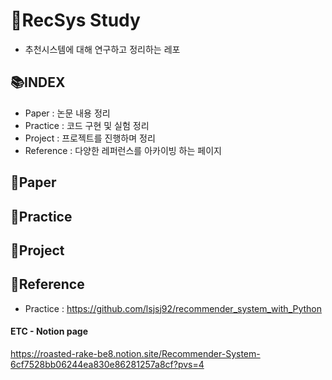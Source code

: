 # 📖RecSys Study
- 추천시스템에 대해 연구하고 정리하는 레포

## 📚INDEX
- Paper : 논문 내용 정리
- Practice : 코드 구현 및 실험 정리
- Project : 프로젝트를 진행하며 정리
- Reference : 다양한 레퍼런스를 아카이빙 하는 페이지

## 📗Paper

## 📕Practice

## 📘Project

## 📙Reference
- Practice : https://github.com/lsjsj92/recommender_system_with_Python

#### ETC - Notion page
https://roasted-rake-be8.notion.site/Recommender-System-6cf7528bb06244ea830e86281257a8cf?pvs=4
